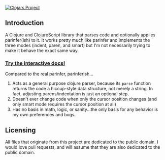 [![Clojars Project](https://img.shields.io/clojars/v/parinferish.svg)](https://clojars.org/parinferish)

## Introduction

A Clojure and ClojureScript library that parses code and optionally applies parinfer(ish) to it. It works pretty much like parinfer and implements the three modes (indent, paren, and smart) but I'm not necessarily trying to make it behave the exact same way.

### [Try the interactive docs!](https://oakes.github.io/parinferish/)

Compared to the real parinfer, parinferish...

1. Acts as a general purpose clojure parser, because its `parse` function returns the code a hiccup-style data structure, not merely a string. In fact, adjusting parens/indentation is just an optional step.
2. Doesn't ever change code when only the cursor position changes (and only smart mode requires the cursor position at all)
3. Has no basis in math, logic, or sanity...the only basis for any behavior is my own preferences and bugs.

## Licensing

All files that originate from this project are dedicated to the public domain. I would love pull requests, and will assume that they are also dedicated to the public domain.
